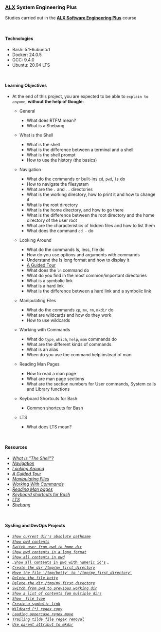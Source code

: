 ### [ALX](https://www.alxafrica.com/) System Engineering Plus

Studies carried out in the **[ALX Software Engineering Plus](https://www.alxafrica.com/software-engineering-plus/)** course

<br />

#### Technologies

* Bash:     5.1-6ubuntu1
* Docker:   24.0.5
* GCC:      9.4.0
* Ubuntu:   20.04 LTS

<br />

#### Learning Objectives

* At the end of this project, you are expected to be able to `explain to anyone`, **without the help of Google**:
    * General
        * What does RTFM mean?
        * What is a Shebang

    * What is the Shell
        * What is the shell
        * What is the difference between a terminal and a shell
        * What is the shell prompt
        * How to use the history (the basics)

    * Navigation
        * What do the commands or built-ins `cd`, `pwd`, `ls` do
        * How to navigate the filesystem
        * What are the `.` and `..` directories
        * What is the working directory, how to print it and how to change it
        * What is the root directory
        * What is the home directory, and how to go there
        * What is the difference between the root directory and the home directory of the user root
        * What are the characteristics of hidden files and how to list them
        * What does the command `cd -` do

    * Looking Around
        * What do the commands ls, less, file do
        * How do you use options and arguments with commands
        * Understand the ls long format and how to display it
        * [A Guided Tour](https://linuxcommand.org/lc3_lts0040.php)
        * What does the `ln` command do
        * What do you find in the most common/important directories
        * What is a symbolic link
        * What is a hard link
        * What is the difference between a hard link and a symbolic link

    * Manipulating Files
        * What do the commands `cp`, `mv`, `rm`, `mkdir` do
        * What are wildcards and how do they work
        * How to use wildcards

    * Working with Commands
        * What do `type`, `which`, `help`, `man` commands do
        * What are the different kinds of commands
        * What is an alias
        * When do you use the command help instead of man

    * Reading Man Pages
        * How to read a man page
        * What are man page sections
        * What are the section numbers for User commands, System calls and Library functions

    * Keyboard Shortcuts for Bash
        * Common shortcuts for Bash

    * LTS
        * What does LTS mean?

<br />

#### Resources

* _[What Is "The Shell"?](https://linuxcommand.org/lc3_lts0010.php)_
* _[Navigation](https://linuxcommand.org/lc3_lts0020.php)_
* _[Looking Around](https://linuxcommand.org/lc3_lts0030.php)_
* _[A Guided Tour](https://linuxcommand.org/lc3_lts0040.php)_
* _[Manipulating Files](https://linuxcommand.org/lc3_lts0050.php)_
* _[Working With Commands](https://linuxcommand.org/lc3_lts0060.php)_
* _[Reading Man pages](https://linuxcommand.org/lc3_man_pages/man1.html)_
* _[Keyboard shortcuts for Bash](https://www.howtogeek.com/181/keyboard-shortcuts-for-bash-command-shell-for-ubuntu-debian-suse-redhat-linux-etc/)_
* _[LTS](https://wiki.ubuntu.com/LTS)_
* _[Shebang](https://en.wikipedia.org/wiki/Shebang_%28Unix%29)_

<br />

#### SysEng and DevOps Projects

* _[`Show current dir's absolute pathname`](0-current_working_directory)_
* _[`Show pwd contents`](1-listit)_
* _[`Switch user from pwd to home dir`](2-bring_me_home)_
* _[`Show pwd contents in a long format`](3-list_files)_
* _[`Show all contents in pwd`](4-listmorefiles)_
* _[`Show all contents in pwd with numeric id's`](5-listfilesdigitonly) _
* _[`Create the dir /tmp/my_first_directory`](6-firstdirectory)_
* _[`Move the file '/tmp/betty' to '/tmp/my_first_directory'`](7-movethatfile)_
* _[`Delete the file betty`](8-firstdelete)_
* _[`Delete the dir /tmp/my_first_directory`](9-firstdirdeletion)_
* _[`Switch from pwd to previous working dir`](10-back)_
* _[`Show a list of contents fom multiple dirs`](11-lists)_
* _[`Show  file type`](12-file_type)_
* _[`Create a symbolic link`](13-symbolic_link)_
* _[`Wildcard (*) regex copy`](14-copy_html)_
* _[`Leading uppercase regex move`](100-lets_move)_
* _[`Trailing tilde file regex removal`](101-clean_emacs)_
* _[`Use parent attribut to mkdir`](102-tree)_

<br />
